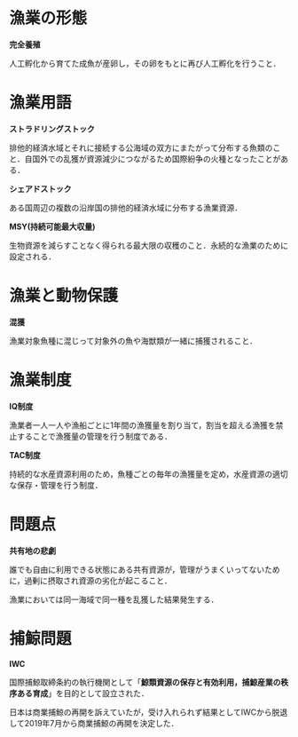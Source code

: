 # 漁業の形態

**完全養殖**

人工孵化から育てた成魚が産卵し，その卵をもとに再び人工孵化を行うこと．



# 漁業用語

**ストラドリングストック**

排他的経済水域とそれに接続する公海域の双方にまたがって分布する魚類のこと．自国外での乱獲が資源減少につながるため国際紛争の火種となったことがある．

**シェアドストック**

ある国周辺の複数の沿岸国の排他的経済水域に分布する漁業資源．

**MSY(持続可能最大収量)**

生物資源を減らすことなく得られる最大限の収穫のこと．永続的な漁業のために設定される．



# 漁業と動物保護

**混獲**

漁業対象魚種に混じって対象外の魚や海獣類が一緒に捕獲されること．



# 漁業制度

**IQ制度**

漁業者一人一人や漁船ごとに1年間の漁獲量を割り当て，割当を超える漁獲を禁止することで漁獲量の管理を行う制度である．

**TAC制度**

持続的な水産資源利用のため，魚種ごとの毎年の漁獲量を定め，水産資源の適切な保存・管理を行う制度．



# 問題点

**共有地の悲劇**

誰でも自由に利用できる状態にある共有資源が，管理がうまくいってないために，過剰に摂取され資源の劣化が起こること．

漁業においては同一海域で同一種を乱獲した結果発生する．



# 捕鯨問題

**IWC**

国際捕鯨取締条約の執行機関として「**鯨類資源の保存と有効利用，捕鯨産業の秩序ある育成**」を目的として設立された．

日本は商業捕鯨の再開を訴えていたが，受け入れられず結果としてIWCから脱退して2019年7月から商業捕鯨の再開を決定した．